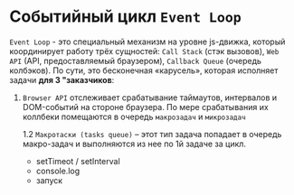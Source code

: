 # Событийный цикл `Event Loop`
`Event Loop` - это специальный механизм на уровне js-движка, который координирует работу трёх сущностей: `Call Stack` (стэк вызовов), `Web API` (API, предоставляемый браузером), `Callback Queue` (очередь колбэков). По сути, это бесконечная «карусель», которая исполняет задачи __для 3 "заказчиков__: 

1.  `Browser API` отслеживает срабатывание таймаутов, интервалов и DOM-событий на стороне браузера. По мере срабатывания их коллбеки помещаются в очередь `макрозадач` и `микрозадач`

    1.2  `Макротаски (tasks queue)` – этот тип задача попадает в очередь макро-задач и выполняются из нее по 1й задаче за цикл.

    *	setTimeot / setInterval
    *   console.log
    *   запуск <script>
    *	синхронный код

    1.3  `Микротаски (microstasks queue)` – попадают в очередь микрозадач и выполняются все сразу, то есть другие задачи в промежутках между ними не обрабатываются, это гарантирует неизменность окружения в процессе выполнения микрозадач. Но, если время их выполнения меньше или равно времени появления новых - они могут выполняться вечно.

    *   обработчики промисов: .then, .catch, .finally, await (их коллбеки)
    *	mutation observer

3.  Render API отрисовывает изменения, этот этап оптимизируется браузером - если изменений нет, он пропускается

## Cхема работы

<img width="650" title="Event Loop" alt="Event Loop" src="https://github.com/BR-NZ/synopsis/assets/24506129/f6ec25ec-25a2-407e-ae7e-99f79761f18f">

* `Callstack (стэк вызовов)` - как видно из схемы, это единственное место из которого задачи идут на исполнение, задачи в нем выполняются по принципу стэка LIFO (то есть выполняются самые свежие, старые ждут).
* `Event Loop (цикл событий)` - это тот самый барабан, который решает какие задачи и из какой очереди запустить в `Callstack` к выполнению.
* `Callback Queue (очередь колбэков)` - по сути это 3 очереди из 3 типов задач: микро, макро и рендер. Из них цикл событий по определенному приоритету берет задачи и помещает в `Callstack` и исполняет.

<img width="650" title="Event Loop" alt="Event Loop" src="https://github.com/BR-NZ/synopsis/assets/24506129/450730cd-7ba3-42e2-a1ba-ae205e287373">

<br>
  
## Алгоритм
Приоритет к выполнению в "цикле событий" всегда имеют макро-задачи. Но такой задачей можеть стать простой запуск скрипта. И тогда первой к выполнению уже внутри скрипта будет очередь микро-задач (все сразу).
0.  Выбрать и исполнить старейшую задачу из очереди макро-задач (например, "run script")
1.  Выполнить все задачи из очереди микро-задач (пока не пуста) 
2.	Выбрать из очереди и исполнить "старейшую" микро-задачу
3.	Отрисовать изменения страницы (если они есть)
4.	Если очередь макро-задач пуста – подождать, пока появится макро-задача
5.	Перейти к шагу 0

## На словах
__Работают они следующим образом:__ js-движок анализирует код. Когда он встречает вызов какой-то функции, он перемещает эту функцию в `Call Stack`. Если эта функция синхронная (например, `console.log()`), то она сразу же исполняется, покидает стэк и на её место приходит следующая функция. Если же эта функция асинхронная, например, `setTimeout()`, обработчик событий, сетевой запрос и т.д., то на помощь приходит браузер со своим `Web API` (мы же помним, что JavaScript - это однопоточный язык, и сам работать в многопоточном режиме он не может). `Event Loop` перемещает колбэк асинхронной функции в `Web API`, а сама асинхронная функция уходит из стэка вызовов. То есть, пока колбэк асинхронной функции находится под управлением `Web API`, js-движок продолжает выполнять другие операции!

Что же происходит с колбэком? В случае, например, `setTimeout()`, Web API ожидает истечения указанного времени, затем Event Loop перемещает этот колбэк в `Callback Queue` (очередь колбэков). Когда стэк вызовов освобождается, Event Loop перемещает в него наш колбэк из очереди колбэков, после чего колбэк наконец исполняется и покидает стэк вызовов.
    
<br>

## Для разбиения крупной макро-задачи на несколько:
Используйте setTimeout(f) с нулевой задержкой. Это даст пространство для исполнения других участников цикла: микро-задач, рендер и пр.

<br>

## Для добавления в очередь новой микро-задачи:
Используйте queueMicrotask(f) – асинхронно выполнит функцию в том же состоянии окружения.
  
__[Демонстрация работы цикла](http://latentflip.com/loupe)__
